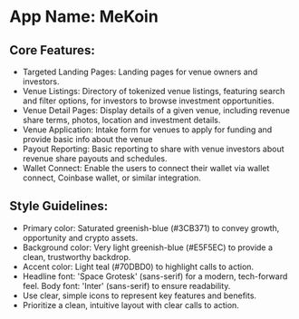 # **App Name**: MeKoin

## Core Features:

- Targeted Landing Pages: Landing pages for venue owners and investors.
- Venue Listings: Directory of tokenized venue listings, featuring search and filter options, for investors to browse investment opportunities.
- Venue Detail Pages: Display details of a given venue, including revenue share terms, photos, location and investment details.
- Venue Application: Intake form for venues to apply for funding and provide basic info about the venue
- Payout Reporting: Basic reporting to share with venue investors about revenue share payouts and schedules.
- Wallet Connect: Enable the users to connect their wallet via wallet connect, Coinbase wallet, or similar integration.

## Style Guidelines:

- Primary color: Saturated greenish-blue (#3CB371) to convey growth, opportunity and crypto assets.
- Background color: Very light greenish-blue (#E5F5EC) to provide a clean, trustworthy backdrop.
- Accent color: Light teal (#70DBD0) to highlight calls to action.
- Headline font: 'Space Grotesk' (sans-serif) for a modern, tech-forward feel. Body font: 'Inter' (sans-serif) to ensure readability.
- Use clear, simple icons to represent key features and benefits.
- Prioritize a clean, intuitive layout with clear calls to action.
